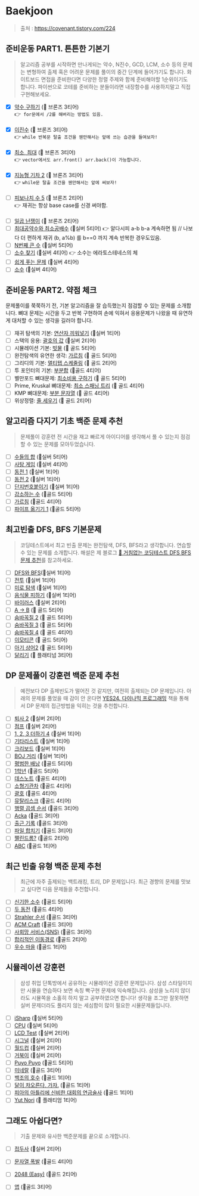 # Baekjoon
> 출처 : https://covenant.tistory.com/224
## 준비운동 PART1. 튼튼한 기본기

> 알고리즘 공부를 시작하면 만나게되는 약수, N진수, GCD, LCM, 소수 등의 문제는 변형하여 출제 혹은 어려운 문제를 풀이의 중간 단계에 들어가기도 합니다. 화이트보드 면접을 준비한다면 다양한 정렬 주제와 함께 준비해야할 1순위이기도 합니다. 파이썬으로 코테를 준비하는 분들이라면 내장함수를 사용하지말고 직접 구현해보세요.

- [x] [약수 구하기](https://www.acmicpc.net/problem/2501) (🥉 브론즈 3티어) <br>
👉` for문에서 /2를 해버리는 방법도 있음.`<br><br>
- [x] [이진수](https://www.acmicpc.net/problem/3460) (🥉 브론즈 3티어) <br>
👉 `while 반복문 탈출 조건을 웬만해서는 앞에 쓰는 습관을 들여보자!`<br><br>
- [x] [최소, 최대](https://www.acmicpc.net/problem/10818) (🥉 브론즈 3티어) <br>
👉 `vector에서도 arr.front() arr.back()이 가능합니다.`<br><br>
- [x] [지능형 기차 2](https://www.acmicpc.net/problem/2460) (🥉 브론즈 3티어) <br>
👉 `while문 탈출 조건을 웬만해서는 앞에 써보자!`<br><br>
- [ ] [피보나치 수 5](https://www.acmicpc.net/problem/10870) (🥉 브론즈 2티어) <br>
👉 재귀는 항상 base case를 신경 써야함. <br><br>
- [ ] [일곱 난쟁이](https://www.acmicpc.net/problem/2309) (🥉 브론즈 2티어)
- [ ] [최대공약수와 최소공배수](https://www.acmicpc.net/problem/2609) (🥈실버 5티어)
👉 알다시피 a-b b-a 계속하면 됨 // 나보다 더 편하게 재귀 (b, a%b) 를 b==0 까지 계속 반복한 경우도있음.
- [ ] [N번째 큰 수](https://www.acmicpc.net/problem/2693) (🥈실버 5티어)
- [ ] [소수 찾기](https://www.acmicpc.net/problem/1978) (🥈실버 4티어)
👉 소수는 에라토스테네스의 체
- [ ] [쉽게 푸는 문제](https://www.acmicpc.net/problem/1292) (🥈실버 4티어)
- [ ] [소수](https://www.acmicpc.net/problem/2581) (🥈실버 4티어)

## 준비운동 PART2. 약점 체크

문제풀이를 쭉쭉하기 전, 기본 알고리즘을 잘 습득했는지 점검할 수 있는 문제를 소개합니다. 뼈대 문제는 시간을 두고 반복 구현하여 손에 익혀서 응용문제가 나왔을 때 유연하게 대처할 수 있는 생각을 길러야 합니다.

- [ ] 재귀 탐색의 기본: [연산자 끼워넣기](https://www.acmicpc.net/problem/14888) (🥈실버 1티어)
- [ ] 스택의 응용: [괄호의 값](https://www.acmicpc.net/problem/2504) (🥈실버 2티어)
- [ ] 시뮬레이션 기본: [빗물](https://www.acmicpc.net/problem/14719) (🥇 골드 5티어)
- [ ] 완전탐색의 유연한 생각: [가르침](https://www.acmicpc.net/problem/1062) (🥇 골드 5티어)
- [ ] 그리디의 기본: [멀티탭 스케줄링](https://www.acmicpc.net/problem/1700) (🥇 골드 2티어)
- [ ] 투 포인터의 기본: [부분합](https://www.acmicpc.net/problem/1806) (🥇골드 4티어)
- [ ] 벨만포드 뼈대문제: [최소비용 구하기](https://www.acmicpc.net/problem/1916) (🥇 골드 5티어)
- [ ] Prime, Kruskal 뼈대문제: [최소 스패닝 트리](https://www.acmicpc.net/problem/1197) (🥇 골드 4티어)
- [ ] KMP 뼈대문제: [부분 문자열](https://www.acmicpc.net/problem/16916) (🥇 골드 4티어)
- [ ] 위상정렬: [줄 세우기](https://www.acmicpc.net/problem/2252) (🥇 골드 2티어)

## 알고리즘 다지기 기초 백준 문제 추천
> 문제풀이 강훈련 전 시간을 재고 빠르게 아이디어를 생각해서 풀 수 있는지 점검할 수 있는 문제를 모아두었습니다.

- [ ] [수들의 합](https://www.acmicpc.net/problem/1789) (🥈실버 5티어)
- [ ] [사탕 게임](https://www.acmicpc.net/problem/3085) (🥈실버 4티어)
- [ ] [동전 1](https://www.acmicpc.net/problem/2293) (🥈실버 1티어)
- [ ] [동전 2](https://www.acmicpc.net/problem/2294) (🥈실버 1티어)
- [ ] [단지번호붙이기](https://www.acmicpc.net/problem/2667) (🥈실버 1티어)
- [ ] [감소하는 수](https://www.acmicpc.net/problem/1038) (🥇골드 5티어)
- [ ] [가르침](https://www.acmicpc.net/problem/1062) (🥇골드 4티어)
- [ ] [파이프 옮기기 1](https://www.acmicpc.net/problem/17070) (🥇골드 5티어)

## 최고빈출 DFS, BFS 기본문제
> 코딩테스트에서 최고 빈출 문제는 완전탐색, DFS, BFS라고 생각합니다. 연습할 수 있는 문제를 소개합니다. 해설은 제 블로그 [🏁 거침없는 코딩테스트 DFS BFS 문제 추천](https://covenant.tistory.com/147)를 참고하세요.

- [ ] [DFS와 BFS](https://www.acmicpc.net/problem/1260)(🥈실버 1티어)
- [ ] [전투](https://www.acmicpc.net/problem/1303) (🥈실버 1티어)
- [ ] [미로 탐색](https://www.acmicpc.net/problem/2178) (🥈실버 1티어)
- [ ] [음식물 피하기](https://www.acmicpc.net/problem/1743) (🥈실버 1티어)
- [ ] [바이러스](https://www.acmicpc.net/problem/2606) (🥈실버 2티어)
- [ ] [A → B](https://www.acmicpc.net/problem/16953) (🥇 골드 5티어)
- [ ] [숨바꼭질 2](https://www.acmicpc.net/problem/12851) (🥇 골드 5티어)
- [ ] [숨바꼭질 3](https://www.acmicpc.net/problem/13549) (🥇 골드 5티어)
- [ ] [숨바꼭질 4](https://www.acmicpc.net/problem/13913) (🥇 골드 4티어)
- [ ] [이모티콘](https://www.acmicpc.net/problem/14226) (🥇 골드 5티어)
- [ ] [아기 상어2](https://www.acmicpc.net/problem/17086) (🥇 골드 5티어)
- [ ] [달리기](https://www.acmicpc.net/problem/16930) (🏅 플래티넘 3티어)

## DP 문제풀이 강훈련 백준 문제 추천
> 예전보다 DP 출제빈도가 떨어진 것 같지만, 여전히 출제되는 DP 문제입니다. 아래의 문제를 풀었을 때 감이 안 온다면 [YES24. 다이나믹 프로그래밍](http://www.yes24.com/Product/Goods/3356129?OzSrank=1) 책을 통해서 DP 문제의 접근방법을 익히는 것을 추천합니다.

- [ ] [퇴사 2](https://www.acmicpc.net/problem/15486) (🥈실버 2티어)
- [ ] [점프](https://www.acmicpc.net/problem/1890) (🥈실버 2티어)
- [ ] [1, 2, 3 더하기 4](https://www.acmicpc.net/problem/15989) (🥈실버 1티어)
- [ ] [기타리스트](https://www.acmicpc.net/problem/1495) (🥈실버 1티어)
- [ ] [크리보드](https://www.acmicpc.net/problem/11058) (🥈실버 1티어)
- [ ] [BOJ 거리](https://www.acmicpc.net/problem/12026) (🥈실버 1티어)
- [ ] [평범한 배낭](https://www.acmicpc.net/problem/12865) (🥇골드 5티어)
- [ ] [1학년](https://www.acmicpc.net/problem/5557) (🥇골드 5티어)
- [ ] [데스노트](https://www.acmicpc.net/problem/2281) (🥇골드 4티어)
- [ ] [소형기관차](https://www.acmicpc.net/problem/2616) (🥇골드 4티어)
- [ ] [괄호](https://www.acmicpc.net/problem/10422) (🥇골드 4티어)
- [ ] [뮤탈리스크](https://www.acmicpc.net/problem/12869) (🥇골드 4티어)
- [ ] [행렬 곱셈 순서](https://www.acmicpc.net/problem/11049) (🥇골드 3티어)
- [ ] [Acka](https://www.acmicpc.net/problem/12996) (🥇골드 3티어)
- [ ] [출근 기록](https://www.acmicpc.net/problem/14238) (🥇골드 3티어)
- [ ] [파일 합치기](https://www.acmicpc.net/problem/11066) (🥇골드 3티어)
- [ ] [팰린드롬?](https://www.acmicpc.net/problem/10942) (🥇골드 2티어)
- [ ] [ABC](https://www.acmicpc.net/problem/12969) (🥇골드 1티어)

## 최근 빈출 유형 백준 문제 추천
> 최근에 자주 출제되는 백트래킹, 트리, DP 문제입니다. 최근 경향의 문제를 맛보고 싶다면 다음 문제들을 추천합니다.

- [ ] [신기한 소수](https://www.acmicpc.net/problem/2023) (🥇골드 5티어)
- [ ] [두 동전](https://www.acmicpc.net/problem/16197) (🥇골드 4티어)
- [ ] [Strahler 순서](https://www.acmicpc.net/problem/9470) (🥇골드 3티어)
- [ ] [ACM Craft](https://www.acmicpc.net/problem/1005) (🥇골드 3티어)
- [ ] [사회망 서비스(SNS)](https://www.acmicpc.net/problem/2533) (🥇골드 3티어)
- [ ] [합리적인 이동경로](https://www.acmicpc.net/problem/2176) (🥇골드 2티어)
- [ ] [우수 마을](https://www.acmicpc.net/problem/1949) (🥇골드 1티어)

## 시뮬레이션 강훈련
> 삼성 취업 단톡방에서 공유하는 시뮬레이션 강훈련 문제입니다. 삼성 스타일이지만 시뮬을 연습하다 보면 속칭 빡구현 문제에 익숙해집니다. 삼성을 노리지 않더라도 시뮬쪽을 소홀히 하지 말고 공부하였으면 합니다! 생각을 조그만 잘못하면 실버 문제더라도 풀리지 않는 세심함이 많이 필요한 시뮬문제들입니다.

- [ ] [iSharp](https://www.acmicpc.net/problem/3568) (🥈실버 5티어)
- [ ] [CPU](https://www.acmicpc.net/problem/16506) (🥈실버 5티어)
- [ ] [LCD Test](https://www.acmicpc.net/problem/2290) (🥈실버 2티어)
- [ ] [시그널](https://www.acmicpc.net/problem/16113) (🥈실버 2티어)
- [ ] [월드컵](https://www.acmicpc.net/problem/6987) (🥈실버 2티어)
- [ ] [거북이](https://www.acmicpc.net/problem/8911) (🥈실버 2티어)
- [ ] [Puyo Puyo](https://www.acmicpc.net/problem/11559) (🥇골드 5티어)
- [ ] [미네랄](https://www.acmicpc.net/problem/2933) (🥇골드 3티어)
- [ ] [백조의 호수](https://www.acmicpc.net/problem/3197) (🥇골드 1티어)
- [ ] [달이 차오른다, 가자.](https://www.acmicpc.net/problem/1194) (🥇골드 1티어)
- [ ] [피아의 아틀리에 신비한 대회의 연금술사](https://www.acmicpc.net/problem/15898) (🥇골드 1티어)
- [ ] [Yut Nori](https://www.acmicpc.net/problem/15778) (🏅 플래티엄 1티어)

## 그래도 아쉽다면?
> 기출 문제와 유사한 백준문제를 끝으로 소개합니다.

- [ ] [접두사](https://www.acmicpc.net/problem/1141) (🥈실버 2티어)
- [ ] [문자열 폭발](https://www.acmicpc.net/problem/9935) (🥇골드 4티어)
- [ ] [2048 (Easy)](https://www.acmicpc.net/problem/12100) (🥇골드 2티어)
- [ ] [앱](https://www.acmicpc.net/problem/7579) (🥇골드 3티어)

